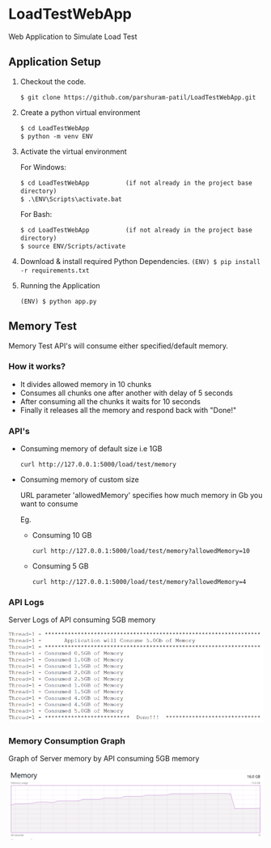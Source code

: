 # LoadTestWebApp
Web Application to Simulate Load Test

## Application Setup
1.  Checkout the code.
    ```
    $ git clone https://github.com/parshuram-patil/LoadTestWebApp.git
    ```
2.  Create a python virtual environment
    ```
    $ cd LoadTestWebApp
    $ python -m venv ENV
    ```
3.  Activate the virtual environment

    For Windows:
    ```
    $ cd LoadTestWebApp          (if not already in the project base directory)
    $ .\ENV\Scripts\activate.bat
    ```

    For Bash:
    ```
    $ cd LoadTestWebApp          (if not already in the project base directory)
    $ source ENV/Scripts/activate
    ```
 4.  Download & install required Python Dependencies.
    ```
    (ENV) $ pip install -r requirements.txt
    ```
 5.  Running the Application
 
     ```
     (ENV) $ python app.py
     ```
    
## Memory Test
 
 Memory Test API's will consume either specified/default memory. 
 
### How it works?
  - It divides allowed memory in 10 chunks
  - Consumes all chunks one after another with delay of 5 seconds
  - After consuming all the chunks it waits for 10 seconds
  - Finally it releases all the memory and respond back with "Done!"
 
 
### API's
 
- Consuming memory of default size i.e 1GB
    ```
    curl http://127.0.0.1:5000/load/test/memory
    ```

- Consuming memory of custom size
   
   URL parameter 'allowedMemory' specifies how much memory in Gb you want to consume
   
   Eg.
    - Consuming 10 GB
        ```
        curl http://127.0.0.1:5000/load/test/memory?allowedMemory=10
        ```
    - Consuming 5 GB
        ```
        curl http://127.0.0.1:5000/load/test/memory?allowedMemory=4
        ```

### API Logs
   Server Logs of API consuming 5GB memory

   ![](screenshots/MemoryLoadTestLogs.PNG)
    
### Memory Consumption Graph
   Graph of Server memory by API consuming 5GB memory

   ![](screenshots/MemoryLoadTestGraph.PNG)

